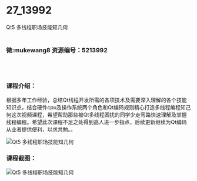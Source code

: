 # 27_13992
Qt5 多线程职场技能知几何
<br/></br>
<h3>微:mukewang8 资源编号：5213992</h3>
<br/></br>
<h3>课程介绍：</h3>
<p>根据多年工作经验，总结Qt线程开发所需的各项技术及需要深入理解的各个技能知识点，结合硬件cpu及操作系统两个角色和Qt编码规则精心打造多线程编程知己何这次视频课程，希望帮助那些被Qt多线程困扰的同学少走弯路快速理解及掌握线程编程。希望此次课程不足之处得到高人进一步指点，后续更新继续为Qt编码从业者提供便利，以求共勉。。</p>
<p><img src="https://www.ko996.com/wp-content/uploads/img/2020/06/12345-5-300x202.jpg" alt="Qt5 多线程职场技能知几何"></p>
<div class="info-desc">
<h3>课程截图：</h3>
<p><img src="https://www.ko996.com/wp-content/uploads/img/2020/06/2-102.png" alt="Qt5 多线程职场技能知几何"></p>


			
</div>
